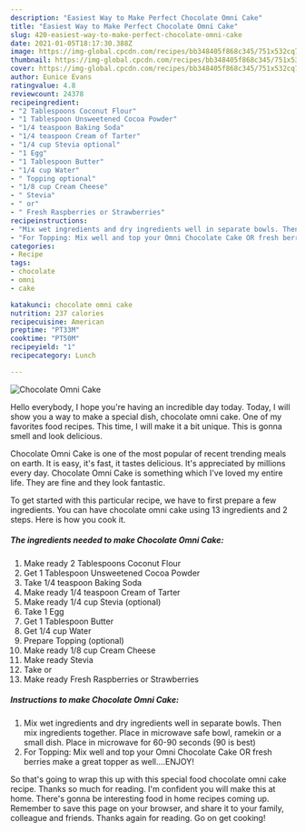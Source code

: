 ```yaml
---
description: "Easiest Way to Make Perfect Chocolate Omni Cake"
title: "Easiest Way to Make Perfect Chocolate Omni Cake"
slug: 420-easiest-way-to-make-perfect-chocolate-omni-cake
date: 2021-01-05T18:17:30.388Z
image: https://img-global.cpcdn.com/recipes/bb348405f868c345/751x532cq70/chocolate-omni-cake-recipe-main-photo.jpg
thumbnail: https://img-global.cpcdn.com/recipes/bb348405f868c345/751x532cq70/chocolate-omni-cake-recipe-main-photo.jpg
cover: https://img-global.cpcdn.com/recipes/bb348405f868c345/751x532cq70/chocolate-omni-cake-recipe-main-photo.jpg
author: Eunice Evans
ratingvalue: 4.8
reviewcount: 24378
recipeingredient:
- "2 Tablespoons Coconut Flour"
- "1 Tablespoon Unsweetened Cocoa Powder"
- "1/4 teaspoon Baking Soda"
- "1/4 teaspoon Cream of Tarter"
- "1/4 cup Stevia optional"
- "1 Egg"
- "1 Tablespoon Butter"
- "1/4 cup Water"
- " Topping optional"
- "1/8 cup Cream Cheese"
- " Stevia"
- " or"
- " Fresh Raspberries or Strawberries"
recipeinstructions:
- "Mix wet ingredients and dry ingredients well in separate bowls. Then mix ingredients together. Place in microwave safe bowl, ramekin or a small dish. Place in microwave for 60-90 seconds (90 is best)"
- "For Topping: Mix well and top your Omni Chocolate Cake OR fresh berries make a great topper as well....ENJOY!"
categories:
- Recipe
tags:
- chocolate
- omni
- cake

katakunci: chocolate omni cake 
nutrition: 237 calories
recipecuisine: American
preptime: "PT33M"
cooktime: "PT50M"
recipeyield: "1"
recipecategory: Lunch

---
```



![Chocolate Omni Cake](https://img-global.cpcdn.com/recipes/bb348405f868c345/751x532cq70/chocolate-omni-cake-recipe-main-photo.jpg)

Hello everybody, I hope you're having an incredible day today. Today, I will show you a way to make a special dish, chocolate omni cake. One of my favorites food recipes. This time, I will make it a bit unique. This is gonna smell and look delicious.

Chocolate Omni Cake is one of the most popular of recent trending meals on earth. It is easy, it's fast, it tastes delicious. It's appreciated by millions every day. Chocolate Omni Cake is something which I've loved my entire life. They are fine and they look fantastic.




To get started with this particular recipe, we have to first prepare a few ingredients. You can have chocolate omni cake using 13 ingredients and 2 steps. Here is how you cook it.

<!--inarticleads1-->

##### The ingredients needed to make Chocolate Omni Cake:

1. Make ready 2 Tablespoons Coconut Flour
1. Get 1 Tablespoon Unsweetened Cocoa Powder
1. Take 1/4 teaspoon Baking Soda
1. Make ready 1/4 teaspoon Cream of Tarter
1. Make ready 1/4 cup Stevia (optional)
1. Take 1 Egg
1. Get 1 Tablespoon Butter
1. Get 1/4 cup Water
1. Prepare  Topping (optional)
1. Make ready 1/8 cup Cream Cheese
1. Make ready  Stevia
1. Take  or
1. Make ready  Fresh Raspberries or Strawberries




<!--inarticleads2-->

##### Instructions to make Chocolate Omni Cake:

1. Mix wet ingredients and dry ingredients well in separate bowls. Then mix ingredients together. Place in microwave safe bowl, ramekin or a small dish. Place in microwave for 60-90 seconds (90 is best)
1. For Topping: Mix well and top your Omni Chocolate Cake OR fresh berries make a great topper as well....ENJOY!




So that's going to wrap this up with this special food chocolate omni cake recipe. Thanks so much for reading. I'm confident you will make this at home. There's gonna be interesting food in home recipes coming up. Remember to save this page on your browser, and share it to your family, colleague and friends. Thanks again for reading. Go on get cooking!
